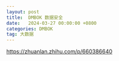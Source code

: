 ```yaml
---
layout: post
title:  DMBOK 数据安全
date:   2024-03-27 00:00:00 +0800
categories: DMBOK
tag: 大数据
---
```






https://zhuanlan.zhihu.com/p/660386640
